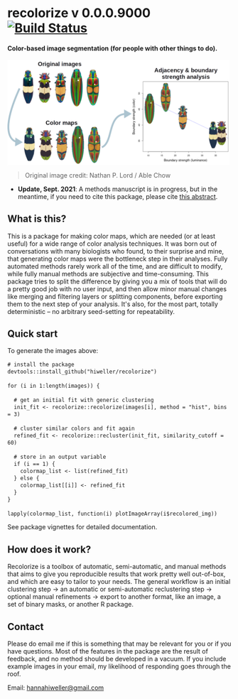 # recolorize v 0.0.0.9000 [![Build Status](https://travis-ci.org/hiweller/recolorize.svg?branch=master)](https://travis-ci.org/hiweller/recolorize)
#### Color-based image segmentation (for people with other things to do).

<img src="https://github.com/hiweller/graphics/blob/master/recolorize_demo.png" align="center" width="500" ></a>
> Original image credit: Nathan P. Lord / Able Chow

* **Update, Sept. 2021**: A methods manuscript is in progress, but in the meantime, if you need to cite this package, please cite [this abstract](https://scholar.google.com/scholar?cluster=7568048124372269297&hl=en&oi=scholarr).

## What is this?

This is a package for making color maps, which are needed (or at least useful) for a wide range of color analysis techniques. It was born out of conversations with many biologists who found, to their surprise and mine, that generating color maps were the bottleneck step in their analyses. Fully automated methods rarely work all of the time, and are difficult to modify, while fully manual methods are subjective and time-consuming. This package tries to split the difference by giving you a mix of tools that will do a pretty good job with no user input, and then allow minor manual changes like merging and filtering layers or splitting components, before exporting them to the next step of your analysis. It's also, for the most part, totally deterministic – no arbitrary seed-setting for repeatability.

## Quick start

To generate the images above:
```{r}
# install the package
devtools::install_github("hiweller/recolorize")

for (i in 1:length(images)) {
  
  # get an initial fit with generic clustering
  init_fit <- recolorize::recolorize(images[i], method = "hist", bins = 3)
  
  # cluster similar colors and fit again
  refined_fit <- recolorize::recluster(init_fit, similarity_cutoff = 60)
  
  # store in an output variable
  if (i == 1) {
    colormap_list <- list(refined_fit)
  } else {
    colormap_list[[i]] <- refined_fit
  }
}

lapply(colormap_list, function(i) plotImageArray(i$recolored_img))

```
See package vignettes for detailed documentation.

## How does it work?

Recolorize is a toolbox of automatic, semi-automatic, and manual methods that aims to give you reproducible results that work pretty well out-of-box, and which are easy to tailor to your needs. The general workflow is an initial clustering step -> an automatic or semi-automatic reclustering step -> optional manual refinements -> export to another format, like an image, a set of binary masks, or another R package.

## Contact

Please do email me if this is something that may be relevant for you or if you have questions. Most of the features in the package are the result of feedback, and no method should be developed in a vacuum. If you include example images in your email, my likelihood of responding goes through the roof.

Email: hannahiweller@gmail.com
